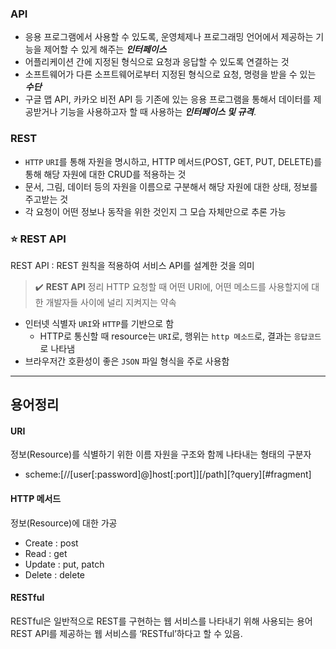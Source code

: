 ### API

- 응용 프로그램에서 사용할 수 있도록, 운영체제나 프로그래밍 언어에서 제공하는 기능을 제어할 수 있게 해주는 **_인터페이스_**
- 어플리케이션 간에 지정된 형식으로 요청과 응답할 수 있도록 연결하는 것
- 소프트웨어가 다른 소프트웨어로부터 지정된 형식으로 요청, 명령을 받을 수 있는 _**수단**_
- 구글 맵 API, 카카오 비전 API 등 기존에 있는 응용 프로그램을 통해서 데이터를 제공받거나 기능을 사용하고자 할 때 사용하는 **_인터페이스 및 규격_**.

### REST

- `HTTP` `URI`를 통해 자원을 명시하고, HTTP 메서드(POST, GET, PUT, DELETE)를 통해 해당 자원에 대한 CRUD를 적용하는 것
- 문서, 그림, 데이터 등의 자원을 이름으로 구분해서 해당 자원에 대한 상태, 정보를 주고받는 것
- 각 요청이 어떤 정보나 동작을 위한 것인지 그 모습 자체만으로 추론 가능

### ⭐️ REST API

REST API : REST 원칙을 적용하여 서비스 API를 설계한 것을 의미

> ✔️ **REST API** 정리
> HTTP 요청할 때 어떤 URI에, 어떤 메소드를 사용할지에 대한 개발자들 사이에 널리 지켜지는 약속

- 인터넷 식별자 `URI`와 `HTTP`를 기반으로 함
  - HTTP로 통신할 때 resource는 `URI`로, 행위는 `http 메소드`로, 결과는 `응답코드`로 나타냄
- 브라우저간 호환성이 좋은 `JSON` 파일 형식을 주로 사용함

---

## 용어정리

#### URI

정보(Resource)를 식별하기 위한 이름
자원을 구조와 함께 나타내는 형태의 구분자

- scheme:[//[user[:password]@]host[:port]][/path][?query][#fragment]

#### HTTP 메서드

정보(Resource)에 대한 가공

- Create : post
- Read : get
- Update : put, patch
- Delete : delete

#### RESTful

RESTful은 일반적으로 REST를 구현하는 웹 서비스를 나타내기 위해 사용되는 용어
REST API를 제공하는 웹 서비스를 ‘RESTful’하다고 할 수 있음.
